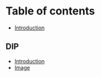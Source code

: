 # Table of contents

* [Introduction](README.md)

## DIP

* [Introduction](dip/introduction.md)
* [Image](dip/image.md)
